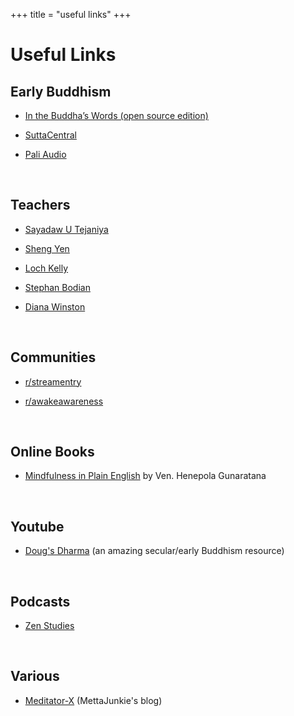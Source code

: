 +++
title = "useful links"
+++

# Useful Links

## Early Buddhism

- [In the Buddha’s Words (open source edition)](https://readingfaithfully.org/in-the-buddhas-words-an-anthology-of-discourses-from-the-pali-canon-linked-to-suttacentral-net/)

- [SuttaCentral](https://suttacentral.net/)

- [Pali Audio](https://www.paliaudio.com)

&nbsp;
## Teachers

- [Sayadaw U Tejaniya](https://ashintejaniya.org/)

- [Sheng Yen](https://en.wikipedia.org/wiki/Sheng-yen)

- [Loch Kelly](https://lochkelly.org)

- [Stephan Bodian](https://www.stephanbodian.org/)

- [Diana Winston](https://dianawinston.com/natural-awareness)


&nbsp;
## Communities

- [r/streamentry](https://www.reddit.com/r/streamentry/)

- [r/awakeawareness](https://www.reddit.com/r/awakeawareness/)

&nbsp;
## Online Books

- [Mindfulness in Plain English](https://www.vipassana.com/meditation/mindfulness_in_plain_english.html) by Ven. Henepola Gunaratana

&nbsp;
## Youtube

- [Doug's Dharma](https://www.youtube.com/channel/UCPIyEJzvW7SsbiIrooixjNA/videos) (an amazing secular/early Buddhism resource)

&nbsp;
## Podcasts

- [Zen Studies](https://zenstudiespodcast.com)

&nbsp;
## Various

- [Meditator-X](https://www.meditator-x.com/) (MettaJunkie's blog)